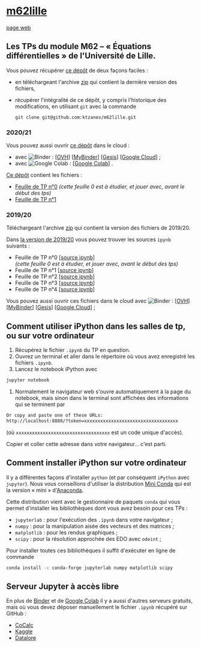 # [m62lille](https://github.com/ktzanev/m62lille)

[page web](https://ktzanev.github.io/m62lille/)

## Les TPs du module M62 – « Équations différentielles » de l'Université de Lille.

Vous pouvez récupérer [ce dépôt](https://github.com/ktzanev/m62lille) de deux façons faciles :

- en téléchargeant l'archive [zip](https://github.com/ktzanev/m62lille/archive/master.zip) qui contient la dernière version des fichiers,
- récupérer l'intégralité de ce dépôt, y compris l'historique des modifications, en utilisant `git` avec la commande

  ~~~~~~~
  git clone git@github.com:ktzanev/m62lille.git
  ~~~~~~~


### 2020/21

Vous pouvez aussi ouvrir [ce dépôt](https://github.com/ktzanev/m62lille) dans le cloud :

- avec ![Binder](https://mybinder.org/badge_logo.svg) :
  [[OVH](https://binder.mybinder.ovh/v2/gh/ktzanev/m62lille/master)]
  [[MyBinder](https://mybinder.org/v2/gh/ktzanev/m62lille/master)]
  [[Gesis](https://notebooks.gesis.org/binder/v2/gh/ktzanev/m62lille/master)]
  [[Google Cloud](https://gke.mybinder.org/v2/gh/ktzanev/m62lille/master)]
  ;
- avec ![Google Colab](https://colab.research.google.com/assets/colab-badge.svg) :
  [[Google Colab](https://colab.research.google.com/github/ktzanev/m62lille/blob/master)]
  .

[Ce dépôt](https://github.com/ktzanev/m62lille) contient les fichiers :

- [Feuille de TP n°0](M62_TP0.ipynb)
*(cette feuille 0 est à étudier, et jouer avec, avant le début des tps)*
- [Feuille de TP n°1](M62_TP1_NOM_Prenom.ipynb)


### 2019/20

Téléchargeant l'archive [zip](https://github.com/ktzanev/m62lille/archive/refs/tags/v2020.zip) qui contient la version des fichiers de 2019/20.

Dans [la version de 2019/20](https://github.com/ktzanev/m62lille/tree/v2020) vous pouvez trouver les sources `ipynb` suivants :

- Feuille de TP n°0 [[source ipynb](https://github.com/ktzanev/m62lille/blob/v2020/TPs/M62_TP0.ipynb)]<br>
*(cette feuille 0 est à étudier, et jouer avec, avant le début des tps)*
- Feuille de TP n°1 [[source ipynb](https://github.com/ktzanev/m62lille/blob/v2020/TPs/M62_TP1_NOM1_NOM2.ipynb)]
- Feuille de TP n°2 [[source ipynb](https://github.com/ktzanev/m62lille/blob/v2020/TPs/M62_TP2_NOM1_NOM2.ipynb)]
- Feuille de TP n°3 [[source ipynb](https://github.com/ktzanev/m62lille/blob/v2020/TPs/M62_TP3_NOM1_NOM2.ipynb)]
- Feuille de TP n°4 [[source ipynb](https://github.com/ktzanev/m62lille/blob/v2020/TPs/M62_TP4_NOM1_NOM2.ipynb)]

Vous pouvez aussi ouvrir ces fichiers dans le cloud avec ![Binder](https://mybinder.org/badge_logo.svg) :
  [[OVH](https://binder.mybinder.ovh/v2/gh/ktzanev/m62lille/v2020?filepath=TPs)]
  [[MyBinder](https://mybinder.org/v2/gh/ktzanev/m62lille/v2020?filepath=TPs)]
  [[Gesis](https://notebooks.gesis.org/binder/v2/gh/ktzanev/m62lille/v2020?filepath=TPs)]
  [[Google Cloud](https://gke.mybinder.org/v2/gh/ktzanev/m62lille/v2020?filepath=TPs)]
  ;

## Comment utiliser iPython dans les salles de tp, ou sur votre ordinateur

1. Récupérez le fichier `.ipynb` du TP en question.
1. Ouvrez un terminal et aller dans le répertoire où vous avez enregistré les fichiers `.ipynb`.
1. Lancez le notebook iPython avec
  ```bash
  jupyter notebook
  ```
1. Normalement le navigateur web s'ouvre automatiquement à la page du notebook, mais sinon dans le terminal sont affichées des informations qui se terminent par
  ```bash
  Or copy and paste one of these URLs:
  http://localhost:8888/?token=xxxxxxxxxxxxxxxxxxxxxxxxxxxxxxxxxxx
  ```
  (où `xxxxxxxxxxxxxxxxxxxxxxxxxxxxxxxxxxx` est un code unique d'accès).

  Copier et coller cette adresse dans votre navigateur... c'est parti.

## Comment installer iPython sur votre ordinateur

Il y a différentes façons d'installer `python` (et par conséquent `iPython` avec `jupyter`). Nous vous conseillons d'utiliser la distribution [Mini Conda](https://docs.conda.io/en/latest/miniconda.html) qui est la version « mini » d'[Anaconda](https://www.anaconda.com/products/individual).

Cette distribution vient avec le gestionnaire de paquets `conda` qui vous permet d'installer les bibliothèques dont vous avez besoin pour ces TPs :
- `jupyterlab` : pour l'exécution des `.ipynb` dans votre navigateur ;
- `numpy` : pour la manipulation aisée des vecteurs et des matrices ;
- `matplotlib` : pour les rendus graphiques ;
- `scipy` : pour la résolution approchée des EDO avec `odeint` ;

Pour installer toutes ces bibliothèques il suffit d'exécuter en ligne de commande
```bash
conda install -c conda-forge jupyterlab numpy matplotlib scipy
```

## Serveur Jupyter à accès libre

En plus de [Binder](https://mybinder.org) et de [Google Colab](https://colab.research.google.com) il y a aussi d'autres serveurs gratuits, mais où vous devez déposer manuellement le fichier `.ipynb` récupéré sur GitHub :
- [CoCalc](https://cocalc.com/)
- [Kaggle](https://www.kaggle.com/)
- [Datalore](https://datalore.jetbrains.com/)

